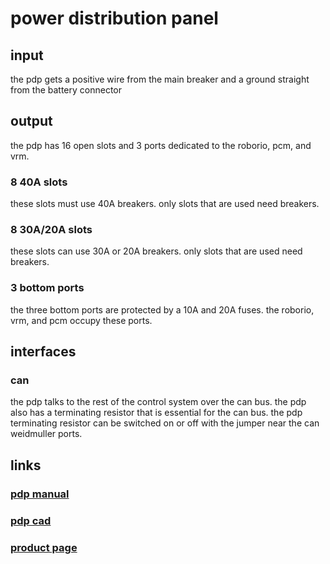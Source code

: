 # power distribution panel

## input

the pdp gets a positive wire from the main breaker and a ground straight from the battery connector

## output

the pdp has 16 open slots and 3 ports dedicated to the roborio, pcm, and vrm.

### 8 40A slots

these slots must use 40A breakers. only slots that are used need breakers.

### 8 30A/20A slots

these slots can use 30A or 20A breakers. only slots that are used need breakers.

### 3 bottom ports

the three bottom ports are protected by a 10A and 20A fuses. the roborio, vrm, and pcm occupy these ports. 

## interfaces

### can

the pdp talks to the rest of the control system over the can bus. the pdp also has a terminating resistor that is essential for the can bus. the pdp terminating resistor can be switched on or off with the jumper near the can weidmuller ports.


## links

### [pdp manual](http://www.ctr-electronics.com/PDP%20User's%20Guide.pdf)
### [pdp cad](http://www.ctr-electronics.com/downloads/cad/PDP_CAD.zip)
### [product page](http://www.ctr-electronics.com/pdp.html)